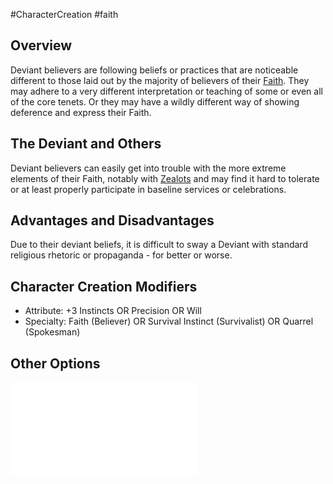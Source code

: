 #CharacterCreation #faith 
## Overview
Deviant believers are following beliefs or practices that are noticeable different to those laid out by the majority of believers of their [Faith](/LifePath/Faith/Faith.md). They may adhere to a very different interpretation or teaching of some or even all of the core tenets. Or they may have a wildly different way of showing deference and express their Faith.

## The Deviant and Others
Deviant believers can easily get into trouble with the more extreme elements of their Faith, notably with [Zealots](/LifePath/Faith/Zealous.md) and may find it hard to tolerate or at least properly participate in baseline services or celebrations.


## Advantages and Disadvantages
Due to their deviant beliefs, it is difficult to sway a Deviant with standard religious rhetoric or propaganda - for better or worse.

## Character Creation Modifiers
- Attribute: +3 Instincts OR Precision OR Will
- Specialty: Faith (Believer) OR Survival Instinct (Survivalist) OR Quarrel (Spokesman)

## Other Options
![Degrees of Faith](/LifePath/Faith/Degrees%20of%20Faith.md)
